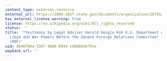 ```yaml
---
content_type: external-resource
external_url: https://2009-2017.state.gov/documents/organization/167452.pdf
has_external_license_warning: true
license: https://en.wikipedia.org/wiki/All_rights_reserved
status: ''
title: '*Testimony by Legal Adviser Harold Hongju Koh U.S. Department of State on
  Libya and War Powers Before the Senate Foreign Relations Committee* (June 28, 2011)
  (PDF)'
uid: db46f00a-3387-4b08-8944-cd6866db791e
wayback_url: ''
---
```

